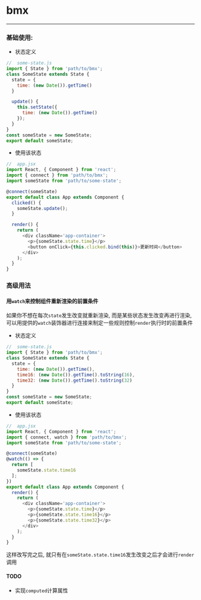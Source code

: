 # bmx

---

### 基础使用:

- 状态定义

```javascript
//  some-state.js
import { State } from 'path/to/bmx';
class SomeState extends State {
  state = {
    time: (new Date()).getTime()
  }

  update() {
    this.setState({
      time: (new Date()).getTime()
    });
  }
}
const someState = new SomeState;
export default someState;
```

- 使用该状态

```javascript
//  app.jsx
import React, { Component } from 'react';
import { connect } from 'path/to/bmx';
import someState from 'path/to/some-state';

@connect(someState)
export default class App extends Component {
  clicked() {
    someState.update();
  }

  render() {
    return (
      <div className='app-container'>
        <p>{someState.state.time}</p>
        <button onClick={this.clicked.bind(this)}>更新时间</button>
      </div>
    );
  }
}
```

### 高级用法

#### 用`watch`来控制组件重新渲染的前置条件

如果你不想在每次`state`发生改变就重新渲染, 而是某些状态发生改变再进行渲染, 可以用提供的`watch`装饰器进行连接来制定一些规则控制`render`执行时的前置条件

- 状态定义
```javascript
//  some-state.js
import { State } from 'path/to/bmx';
class SomeState extends State {
  state = {
    time: (new Date()).getTime(),
    time16: (new Date()).getTime().toString(16),
    time32: (new Date()).getTime().toString(32)
  }
}
const someState = new SomeState;
export default someState;
```

- 使用该状态

```javascript
//  app.jsx
import React, { Component } from 'react';
import { connect, watch } from 'path/to/bmx';
import someState from 'path/to/some-state';

@connect(someState)
@watch(() => {
  return [
    someState.state.time16
  ];
})
export default class App extends Component {
  render() {
    return (
      <div className='app-container'>
        <p>{someState.state.time}</p>
        <p>{someState.state.time16}</p>
        <p>{someState.state.time32}</p>
      </div>
    );
  }
}
```

这样改写完之后, 就只有在`someState.state.time16`发生改变之后才会进行`render`调用

#### TODO

- 实现`computed`计算属性